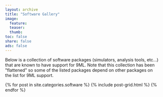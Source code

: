 ```yaml
---
layout: archive
title: "Software Gallery"
image:
  feature:
  teaser:
  thumb:
toc: false
share: false
ads: false
---
```


Below is a collection of software packages (simulators, analysis tools, etc...) that are known to have support for 9ML. Note that this collection has been "flattened" so some of the listed packages depend on other packages on the list for 9ML support.

<div class="tiles">
{% for post in site.categories.software %}
  {% include post-grid.html %}
{% endfor %}
</div><!-- /.tiles -->
